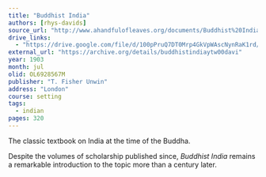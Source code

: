```yaml
---
title: "Buddhist India"
authors: [rhys-davids]
source_url: "http://www.ahandfulofleaves.org/documents/Buddhist%20India_TWRDavids.pdf"
drive_links:
  - "https://drive.google.com/file/d/100pPruQ7DT0Mrp4GkVpWAscNynRaK1rd/view?usp=drivesdk"
external_url: "https://archive.org/details/buddhistindiaytw00davi"
year: 1903
month: jul
olid: OL6928567M
publisher: "T. Fisher Unwin"
address: "London"
course: setting
tags:
  - indian
pages: 320
---
```


The classic textbook on India at the time of the Buddha.

Despite the volumes of scholarship published since, *Buddhist India* remains a remarkable introduction to the topic more than a century later.
